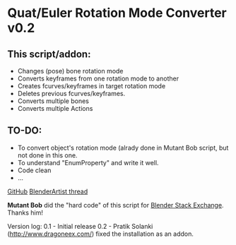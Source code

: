 Quat/Euler Rotation Mode Converter v0.2
=======================================

This script/addon:
------------------

  - Changes (pose) bone rotation mode
  - Converts keyframes from one rotation mode to another
  - Creates fcurves/keyframes in target rotation mode
  - Deletes previous fcurves/keyframes.
  - Converts multiple bones
  - Converts multiple Actions

TO-DO:
------

  - To convert object's rotation mode (alrady done in Mutant Bob script,
  but not done in this one.
  - To understand "EnumProperty" and write it well.
  - Code clean
  - ...
    
[GitHub](https://github.com/MarioMey/rotation_mode_addon/)
[BlenderArtist thread](http://blenderartists.org/forum/showthread.php?388197-Quat-Euler-Rotation-Mode-Converter)

**Mutant Bob** did the "hard code" of this script for [Blender Stack Exchange](blender.stackexchange.com/questions/40711/how-to-convert-quaternions-keyframes-to-euler-ones-in-several-actions).
Thanks him!

Version log:
0.1 - Initial release
0.2 - Pratik Solanki (http://www.dragoneex.com/) fixed the installation as an addon.


